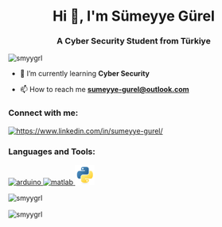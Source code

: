 <h1 align="center">Hi 👋, I'm Sümeyye Gürel</h1>
<h3 align="center">A Cyber Security Student from Türkiye</h3>

<p align="left"> <img src="https://komarev.com/ghpvc/?username=smyygrl&label=Profile%20views&color=0e75b6&style=flat" alt="smyygrl" /> </p>

- 🌱 I’m currently learning **Cyber Security**

- 📫 How to reach me **sumeyye-gurel@outlook.com**

<h3 align="left">Connect with me:</h3>
<p align="left">
<a href="https://linkedin.com/in/https://www.linkedin.com/in/sumeyye-gurel/" target="blank"><img align="center" src="https://raw.githubusercontent.com/rahuldkjain/github-profile-readme-generator/master/src/images/icons/Social/linked-in-alt.svg" alt="https://www.linkedin.com/in/sumeyye-gurel/" height="30" width="40" /></a>
</p>

<h3 align="left">Languages and Tools:</h3>
<p align="left"> <a href="https://www.arduino.cc/" target="_blank" rel="noreferrer"> <img src="https://cdn.worldvectorlogo.com/logos/arduino-1.svg" alt="arduino" width="40" height="40"/> </a> <a href="https://www.mathworks.com/" target="_blank" rel="noreferrer"> <img src="https://upload.wikimedia.org/wikipedia/commons/2/21/Matlab_Logo.png" alt="matlab" width="40" height="40"/> </a> <a href="https://www.python.org" target="_blank" rel="noreferrer"> <img src="https://raw.githubusercontent.com/devicons/devicon/master/icons/python/python-original.svg" alt="python" width="40" height="40"/> </a> </p>

<p><img align="center" src="https://github-readme-stats.vercel.app/api/top-langs?username=smyygrl&show_icons=true&locale=en&layout=compact" alt="smyygrl" /></p>

<p><img align="center" src="https://github-readme-streak-stats.herokuapp.com/?user=smyygrl&" alt="smyygrl" /></p>
